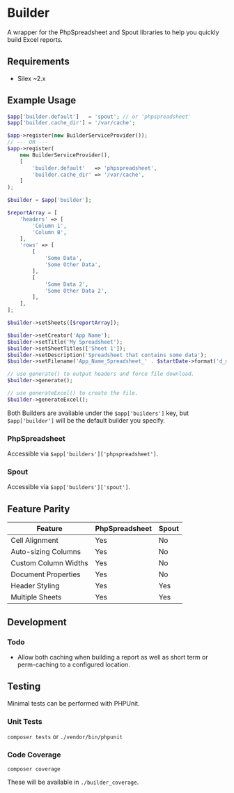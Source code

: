 # Builder

A wrapper for the PhpSpreadsheet and Spout libraries to help you quickly build Excel reports.

## Requirements

- Silex ~2.x

## Example Usage

```php
$app['builder.default']   = 'spout'; // or 'phpspreadsheet'
$app['builder.cache_dir'] = '/var/cache';

$app->register(new BuilderServiceProvider());
// --- OR ---
$app->register(
    new BuilderServiceProvider(),
    [
        'builder.default'   => 'phpspreadsheet',
        'builder.cache_dir' => '/var/cache',
    ]
);
```

```php
$builder = $app['builder'];

$reportArray = [
    'headers' => [
        'Column 1',
        'Column B',
    ],
    'rows' => [
        [
            'Some Data',
            'Some Other Data',
        ],
        [
            'Some Data 2',
            'Some Other Data 2',
        ],
    ],
];

$builder->setSheets([$reportArray]);

$builder->setCreator('App Name');
$builder->setTitle('My Spreadsheet');
$builder->setSheetTitles(['Sheet 1']);
$builder->setDescription('Spreadsheet that contains some data');
$builder->setFilename('App_Name_Spreadsheet_' . $startDate->format('d_m_Y'));

// use generate() to output headers and force file download.
$builder->generate();

// use generateExcel() to create the file.
$builder->generateExcel();
```

Both Builders are available under the `$app['builders']` key, but `$app['builder']` will be the default builder you specify.

### PhpSpreadsheet
Accessible via `$app['builders']['phpspreadsheet']`.

### Spout
Accessible via `$app['builders']['spout']`.

## Feature Parity
Feature | PhpSpreadsheet | Spout
------- | -------- | -----
Cell Alignment | Yes | No
Auto-sizing Columns | Yes | No
Custom Column Widths | Yes | No
Document Properties | Yes | No
Header Styling | Yes | Yes
Multiple Sheets | Yes | Yes


## Development

### Todo

* Allow both caching when building a report as well as short term or perm-caching to a configured location.

## Testing

Minimal tests can be performed with PHPUnit.

### Unit Tests
`composer tests` or  `./vendor/bin/phpunit`

### Code Coverage
`composer coverage`

These will be available in `./builder_coverage`.

